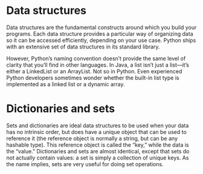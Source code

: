 # Data structures
Data structures are the fundamental constructs around which you build your programs. Each data structure provides a particular way of organizing data so it can be accessed efficiently, depending on your use case. Python ships with an extensive set of data structures in its standard library.

However, Python’s naming convention doesn’t provide the same level of clarity that you’ll find in other languages. In Java, a list isn’t just a list—it’s either a LinkedList or an ArrayList. Not so in Python. Even experienced Python developers sometimes wonder whether the built-in list type is implemented as a linked list or a dynamic array.

# Dictionaries and sets
Sets and dictionaries are ideal data structures to be used when your data has no intrinsic order, but does have a unique object that can be used to reference it (the reference object is normally a string, but can be any hashable type). This reference object is called the “key,” while the data is the “value.” Dictionaries and sets are almost identical, except that sets do not actually contain values: a set is simply a collection of unique keys. As the name implies, sets are very useful for doing set operations.
